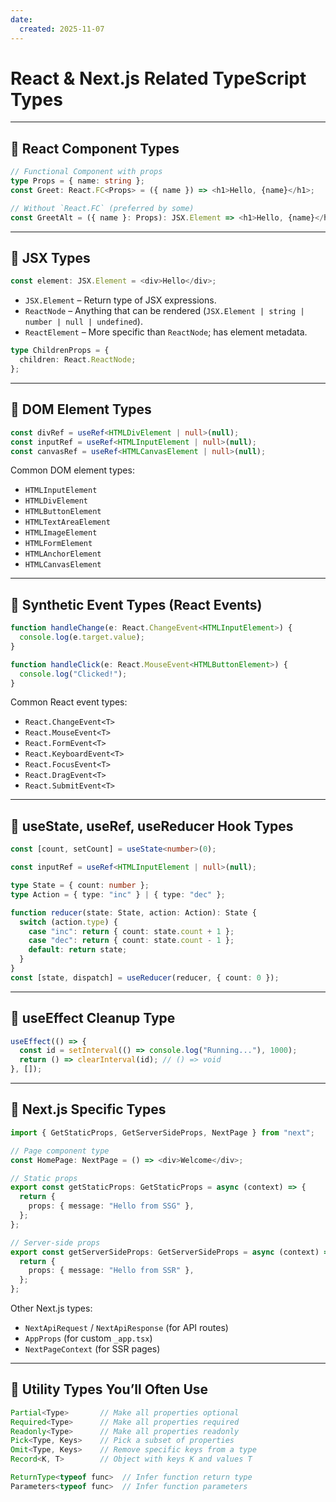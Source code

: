 ```yaml
---
date: 
  created: 2025-11-07
---
```


# React & Next.js Related TypeScript Types

---

## 🔹 React Component Types

```ts
// Functional Component with props
type Props = { name: string };
const Greet: React.FC<Props> = ({ name }) => <h1>Hello, {name}</h1>;

// Without `React.FC` (preferred by some)
const GreetAlt = ({ name }: Props): JSX.Element => <h1>Hello, {name}</h1>;
```

---

## 🔹 JSX Types

```ts
const element: JSX.Element = <div>Hello</div>;
```

- `JSX.Element` – Return type of JSX expressions.
- `ReactNode` – Anything that can be rendered (`JSX.Element | string | number | null | undefined`).
- `ReactElement` – More specific than `ReactNode`; has element metadata.

```ts
type ChildrenProps = {
  children: React.ReactNode;
};
```

---

## 🔹 DOM Element Types

```ts
const divRef = useRef<HTMLDivElement | null>(null);
const inputRef = useRef<HTMLInputElement | null>(null);
const canvasRef = useRef<HTMLCanvasElement | null>(null);
```

Common DOM element types:

- `HTMLInputElement`
- `HTMLDivElement`
- `HTMLButtonElement`
- `HTMLTextAreaElement`
- `HTMLImageElement`
- `HTMLFormElement`
- `HTMLAnchorElement`
- `HTMLCanvasElement`

---

## 🔹 Synthetic Event Types (React Events)

```ts
function handleChange(e: React.ChangeEvent<HTMLInputElement>) {
  console.log(e.target.value);
}

function handleClick(e: React.MouseEvent<HTMLButtonElement>) {
  console.log("Clicked!");
}
```

Common React event types:

- `React.ChangeEvent<T>`
- `React.MouseEvent<T>`
- `React.FormEvent<T>`
- `React.KeyboardEvent<T>`
- `React.FocusEvent<T>`
- `React.DragEvent<T>`
- `React.SubmitEvent<T>`

---

## 🔹 useState, useRef, useReducer Hook Types

```ts
const [count, setCount] = useState<number>(0);

const inputRef = useRef<HTMLInputElement | null>(null);

type State = { count: number };
type Action = { type: "inc" } | { type: "dec" };

function reducer(state: State, action: Action): State {
  switch (action.type) {
    case "inc": return { count: state.count + 1 };
    case "dec": return { count: state.count - 1 };
    default: return state;
  }
}
const [state, dispatch] = useReducer(reducer, { count: 0 });
```

---

## 🔹 useEffect Cleanup Type

```ts
useEffect(() => {
  const id = setInterval(() => console.log("Running..."), 1000);
  return () => clearInterval(id); // () => void
}, []);
```

---

## 🔹 Next.js Specific Types

```ts
import { GetStaticProps, GetServerSideProps, NextPage } from "next";

// Page component type
const HomePage: NextPage = () => <div>Welcome</div>;

// Static props
export const getStaticProps: GetStaticProps = async (context) => {
  return {
    props: { message: "Hello from SSG" },
  };
};

// Server-side props
export const getServerSideProps: GetServerSideProps = async (context) => {
  return {
    props: { message: "Hello from SSR" },
  };
};
```

Other Next.js types:

- `NextApiRequest` / `NextApiResponse` (for API routes)
- `AppProps` (for custom `_app.tsx`)
- `NextPageContext` (for SSR pages)

---

## 🔹 Utility Types You’ll Often Use

```ts
Partial<Type>       // Make all properties optional
Required<Type>      // Make all properties required
Readonly<Type>      // Make all properties readonly
Pick<Type, Keys>    // Pick a subset of properties
Omit<Type, Keys>    // Remove specific keys from a type
Record<K, T>        // Object with keys K and values T

ReturnType<typeof func>  // Infer function return type
Parameters<typeof func>  // Infer function parameters
```
